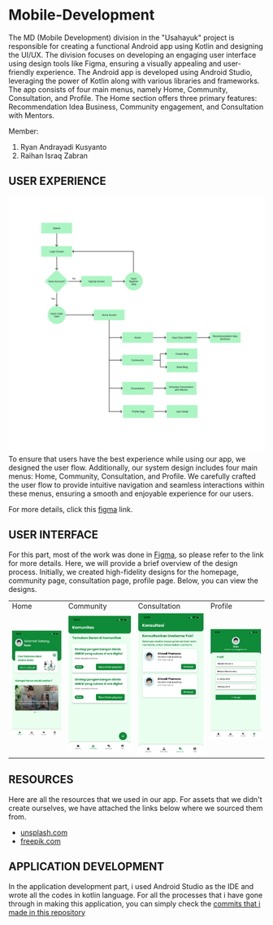 # Mobile-Development

The MD (Mobile Development) division in the "Usahayuk" project is responsible for creating a functional Android app using Kotlin and designing the UI/UX. The division focuses on developing an engaging user interface using design tools like Figma, ensuring a visually appealing and user-friendly experience. The Android app is developed using Android Studio, leveraging the power of Kotlin along with various libraries and frameworks. The app consists of four main menus, namely Home, Community, Consultation, and Profile. The Home section offers three primary features: Recommendation Idea Business, Community engagement, and Consultation with Mentors.

Member:
1. Ryan Andrayadi Kusyanto
2. Raihan Israq Zabran
 
## USER EXPERIENCE
[figma-link]:https://www.figma.com/file/PaUNbuCLQB8XaMEetad0vx/Usaha-Yuk?type=design&node-id=1-2

[userflow]:https://github.com/Usahayuk-Capstone-Project/Mobile-Development/blob/main/UI-UX/UserFlow/UserFlow.png
![userflow][userflow]
To ensure that users have the best experience while using our app, we designed the user flow. Additionally, our system design includes four main menus: Home, Community, Consultation, and Profile. We carefully crafted the user flow to provide intuitive navigation and seamless interactions within these menus, ensuring a smooth and enjoyable experience for our users.



For more details, click this [figma][figma-link] link.

## USER INTERFACE
For this part, most of the work was done in [Figma][figma-link], so please refer to the link for more details. Here, we will provide a brief overview of the design process. Initially, we created high-fidelity designs for the homepage, community page, consultation page, profile page. Below, you can view the designs.

 <table>
  <tr>
     <td>Home</td>
     <td>Community</td>
     <td>Consultation</td>
     <td>Profile</td>
  </tr>
  <tr>
    <td><img src=https://github.com/Usahayuk-Capstone-Project/Mobile-Development/blob/main/UI-UX/UI/Home.png width=250 ></td>
    <td><img src="https://github.com/Usahayuk-Capstone-Project/Mobile-Development/blob/main/UI-UX/UI/Community.png" width=250></td>
    <td><img src="https://github.com/Usahayuk-Capstone-Project/Mobile-Development/blob/main/UI-UX/UI/Consultation.png" width=250></td>
    <td><img src="https://github.com/Usahayuk-Capstone-Project/Mobile-Development/blob/main/UI-UX/UI/Profile.png" width=250></td>
  </tr>
 </table>

 
 ## RESOURCES
 Here are all the resources that we used in our app. For assets that we didn't create ourselves, we have attached the links below where we sourced them from.
- [unsplash.com](https://unsplash.com/)
- [freepik.com](https://www.freepik.com/home)


## APPLICATION DEVELOPMENT
In the application development part, i used Android Studio as the IDE and wrote all the codes in kotlin language. For all the processes that i have gone through in making this application, you can simply check the [commits that i made in this repository](https://github.com/Usahayuk-Capstone-Project/Mobile-Development/commits/main)
